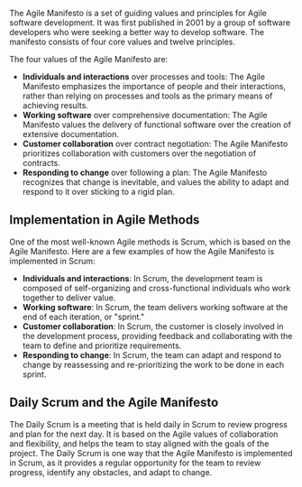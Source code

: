 The Agile Manifesto is a set of guiding values and principles for Agile software development. It was first published in 2001 by a group of software developers who were seeking a better way to develop software. The manifesto consists of four core values and twelve principles.

The four values of the Agile Manifesto are:

-   **Individuals and interactions** over processes and tools: The Agile Manifesto emphasizes the importance of people and their interactions, rather than relying on processes and tools as the primary means of achieving results.
-   **Working software** over comprehensive documentation: The Agile Manifesto values the delivery of functional software over the creation of extensive documentation.
-   **Customer collaboration** over contract negotiation: The Agile Manifesto prioritizes collaboration with customers over the negotiation of contracts.
-   **Responding to change** over following a plan: The Agile Manifesto recognizes that change is inevitable, and values the ability to adapt and respond to it over sticking to a rigid plan.

## Implementation in Agile Methods

One of the most well-known Agile methods is Scrum, which is based on the Agile Manifesto. Here are a few examples of how the Agile Manifesto is implemented in Scrum:

-   **Individuals and interactions**: In Scrum, the development team is composed of self-organizing and cross-functional individuals who work together to deliver value.
-   **Working software**: In Scrum, the team delivers working software at the end of each iteration, or "sprint."
-   **Customer collaboration**: In Scrum, the customer is closely involved in the development process, providing feedback and collaborating with the team to define and prioritize requirements.
-   **Responding to change**: In Scrum, the team can adapt and respond to change by reassessing and re-prioritizing the work to be done in each sprint.

## Daily Scrum and the Agile Manifesto

The Daily Scrum is a meeting that is held daily in Scrum to review progress and plan for the next day. It is based on the Agile values of collaboration and flexibility, and helps the team to stay aligned with the goals of the project. The Daily Scrum is one way that the Agile Manifesto is implemented in Scrum, as it provides a regular opportunity for the team to review progress, identify any obstacles, and adapt to change.